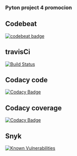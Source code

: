 ### Pyton project 4 promocion

## Codebeat
[![codebeat badge](https://codebeat.co/badges/6bb2daeb-6b16-4d91-a123-8d05dd68a9e6)](https://codebeat.co/projects/github-com-scrodrig-python_ci_setup-master)

## travisCi
[![Build Status](https://travis-ci.org/scrodrig/python_ci_setup.svg?branch=master)](https://travis-ci.org/scrodrig/python_ci_setup)
## Codacy code
[![Codacy Badge](https://api.codacy.com/project/badge/Grade/d66776706db94ed5b641e13d5738dca0)](https://www.codacy.com/app/schubert_david/python_ci_setup?utm_source=github.com&amp;utm_medium=referral&amp;utm_content=scrodrig/python_ci_setup&amp;utm_campaign=Badge_Grade)
## Codacy coverage
[![Codacy Badge](https://api.codacy.com/project/badge/Coverage/d66776706db94ed5b641e13d5738dca0)](https://www.codacy.com/app/schubert_david/python_ci_setup?utm_source=github.com&utm_medium=referral&utm_content=scrodrig/python_ci_setup&utm_campaign=Badge_Coverage)
## Snyk
[![Known Vulnerabilities](https://snyk.io/test/github/scrodrig/python_ci_setup/badge.svg?targetFile=requirements.txt)](https://snyk.io/test/github/scrodrig/python_ci_setup?targetFile=requirements.txt)
